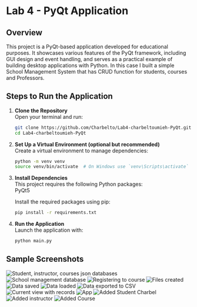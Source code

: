 # Lab 4 - PyQt Application

## Overview
This project is a PyQt-based application developed for educational purposes. It showcases various features of the PyQt framework, including GUI design and event handling, and serves as a practical example of building desktop applications with Python. In this case I built a simple School Management System that has CRUD function for students, courses and Professors.

## Steps to Run the Application

1. **Clone the Repository**  
   Open your terminal and run:
   ```bash
   git clone https://github.com/Charbelto/Lab4-charbeltoumieh-PyQt.git
   cd Lab4-charbeltoumieh-PyQt
2. **Set Up a Virtual Environment (optional but recommended)**   
   Create a virtual environment to manage dependencies:
   ```bash
   python -m venv venv
   source venv/bin/activate  # On Windows use `venv\Scripts\activate`

3. **Install Dependencies**   
   This project requires the following Python packages:   
   PyQt5
   
   Install the required packages using pip:
   ```bash
   pip install -r requirements.txt
5. **Run the Application**   
   Launch the application with:
   ```bash
   python main.py

## Sample Screenshots   
![Student, instructor, courses json databases](https://github.com/user-attachments/assets/97971867-73f7-45a9-9510-bf07ef28cc88)
![School management database](https://github.com/user-attachments/assets/a90fcddf-a782-4903-afc8-fd4d5224ee77)
![Registering to course](https://github.com/user-attachments/assets/8bf25c10-b99b-4137-8e9b-c2b018913a3b)
![Files created](https://github.com/user-attachments/assets/0bf51bed-39f6-4663-96b6-b54c52f52ab9)
![Data saved](https://github.com/user-attachments/assets/7e09534f-fd35-4ed7-aa8d-6f3e1831fdd7)
![Data loaded](https://github.com/user-attachments/assets/4c4c50b4-128c-4d4b-8e56-1d4daa52581b)
![Data exported to CSV](https://github.com/user-attachments/assets/6d396b01-60c0-46fe-9062-aadf22191261)
![Current view with records](https://github.com/user-attachments/assets/7694a5ea-8f1e-418e-a53b-f9abd5630bb7)
![App](https://github.com/user-attachments/assets/e3198432-45ec-4289-9686-5e8b15140021)
![Added Student Charbel](https://github.com/user-attachments/assets/bf207984-be38-48ea-8dfa-50d2be7c1536)
![Added instructor](https://github.com/user-attachments/assets/06494adb-c1ad-4d12-a767-91e8b63fd4f0)
![Added Course](https://github.com/user-attachments/assets/1a49f82f-1719-46c3-a3ae-2f482db5deff)
